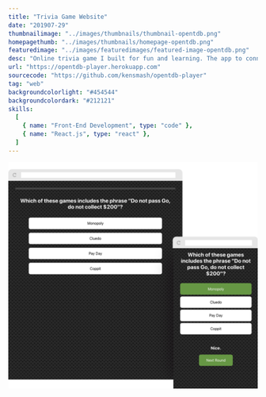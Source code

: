 ```yaml
---
title: "Trivia Game Website"
date: "201907-29"
thumbnailimage: "../images/thumbnails/thumbnail-opentdb.png"
homepagethumb: "../images/thumbnails/homepage-opentdb.png"
featuredimage: "../images/featuredimages/featured-image-opentdb.png"
desc: "Online trivia game I built for fun and learning. The app to connects to the Open Trivia Database and pull down a session token and categories on initialization. Then, when the user has selected a category and a difficulty, it fetches the questions and stores them in the React context. React-spring provides animated feedback and page transitions. It’s simple and works well overall. I’m happy with how this little side project turned out, and I’m eager to apply what I’ve learned about hooks, context and react-spring to other projects. The source code is available on Github."
url: "https://opentdb-player.herokuapp.com"
sourcecode: "https://github.com/kensmash/opentdb-player"
tag: "web"
backgroundcolorlight: "#454544"
backgroundcolordark: "#212121"
skills:
  [
    { name: "Front-End Development", type: "code" },
    { name: "React.js", type: "react" },
  ]
---
```


![alt text](../images/responsiveimages/responsive-images-opentdb.png "Open Trivia Database Player")
